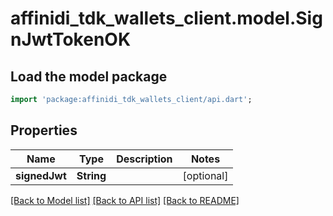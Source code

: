 # affinidi_tdk_wallets_client.model.SignJwtTokenOK

## Load the model package

```dart
import 'package:affinidi_tdk_wallets_client/api.dart';
```

## Properties

| Name          | Type       | Description | Notes      |
| ------------- | ---------- | ----------- | ---------- |
| **signedJwt** | **String** |             | [optional] |

[[Back to Model list]](../README.md#documentation-for-models) [[Back to API list]](../README.md#documentation-for-api-endpoints) [[Back to README]](../README.md)
